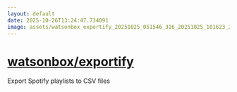 ```yaml
---
layout: default
date: 2025-10-26T13:24:47.734091
image: assets/watsonbox_exportify_20251025_051546_316_20251025_101623_2a08dc--20251025T121630253--cropped.png
---
```


# [watsonbox/exportify](https://github.com/watsonbox/exportify/)

Export Spotify playlists to CSV files

